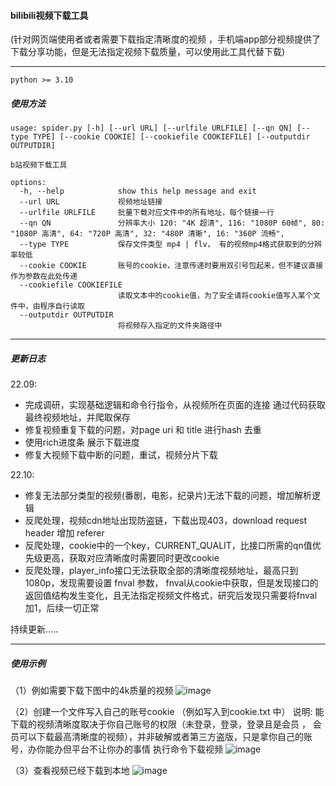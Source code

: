 #### bilibili视频下载工具

(针对网页端使用者或者需要下载指定清晰度的视频 ，手机端app部分视频提供了下载分享功能，但是无法指定视频下载质量，可以使用此工具代替下载)

---

`python >= 3.10`

##### 使用方法
```
usage: spider.py [-h] [--url URL] [--urlfile URLFILE] [--qn QN] [--type TYPE] [--cookie COOKIE] [--cookiefile COOKIEFILE] [--outputdir OUTPUTDIR]

b站视频下载工具

options:
  -h, --help            show this help message and exit
  --url URL             视频地址链接
  --urlfile URLFILE     批量下载对应文件中的所有地址，每个链接一行
  --qn QN               分辨率大小 120: "4K 超清", 116: "1080P 60帧", 80: "1080P 高清", 64: "720P 高清", 32: "480P 清晰", 16: "360P 流畅",
  --type TYPE           保存文件类型 mp4 | flv， 有的视频mp4格式获取到的分辨率较低
  --cookie COOKIE       账号的cookie，注意传递时要用双引号包起来，但不建议直接作为参数在此处传递
  --cookiefile COOKIEFILE
                        读取文本中的cookie值，为了安全请将cookie值写入某个文件中，由程序自行读取
  --outputdir OUTPUTDIR
                        将视频存入指定的文件夹路径中
```
                        
---

##### 更新日志
22.09: 
- 完成调研，实现基础逻辑和命令行指令，从视频所在页面的连接 通过代码获取 最终视频地址，并爬取保存
- 修复视频重复下载的问题，对page uri 和 title 进行hash 去重
- 使用rich进度条 展示下载进度
- 修复大视频下载中断的问题，重试，视频分片下载

22.10:
- 修复无法部分类型的视频(番剧，电影，纪录片)无法下载的问题，增加解析逻辑
- 反爬处理，视频cdn地址出现防盗链，下载出现403，download request header 增加 referer
- 反爬处理，cookie中的一个key，CURRENT_QUALIT，比接口所需的qn值优先级更高，获取对应清晰度时需要同时更改cookie
- 反爬处理，player_info接口无法获取全部的清晰度视频地址，最高只到 1080p，发现需要设置 fnval 参数，
            fnval从cookie中获取，但是发现接口的返回值结构发生变化，且无法指定视频文件格式，研究后发现只需要将fnval加1，后续一切正常

持续更新.....
                        
---


##### 使用示例

（1）例如需要下载下图中的4k质量的视频
![image](https://user-images.githubusercontent.com/35096746/197456492-84999628-f4db-476a-8eeb-b0a05ca675f2.png)


（2）创建一个文件写入自己的账号cookie （例如写入到cookie.txt 中）
 说明: 能下载的视频清晰度取决于你自己账号的权限（未登录，登录，登录且是会员 ， 会员可以下载最高清晰度的视频），并非破解或者第三方盗版，只是拿你自己的账号，办你能办但平台不让你办的事情
 执行命令下载视频
 ![image](https://user-images.githubusercontent.com/35096746/197458878-b9e5ca89-684e-4564-a27d-583b84e3f3fe.png)

（3）查看视频已经下载到本地
![image](https://user-images.githubusercontent.com/35096746/197459127-91deb39f-d9ab-4d4d-818b-ae29f703523f.png)

